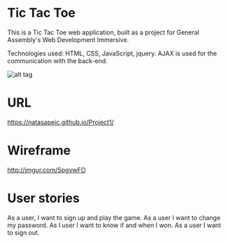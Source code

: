 # Tic Tac Toe


This is a Tic Tac Toe web application, built as a project for General Assembly's Web Development Immersive.

Technologies used: HTML, CSS, JavaScript, jquery. AJAX is used for the communication with the back-end.

![alt tag](http://i.imgur.com/fJbk8Kj.png)


# URL

https://natasapeic.github.io/Project1/


# Wireframe

http://imgur.com/SpgvwFO


# User stories

As a user, I want to sign up and play the game.
As a user I want to change my password.
As I user I want to know if and when I won.
As a user I want to sign out.
